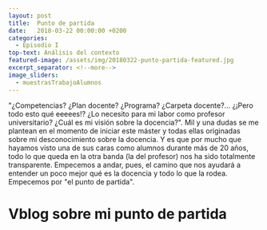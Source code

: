 ```yaml
---
layout: post
title:  Punto de partida
date:   2018-03-22 00:00:00 +0200
categories:
  - Episodio I
top-text: Análisis del contexto
featured-image: /assets/img/20180322-punto-partida-featured.jpg
excerpt_separator: <!--more-->
image_sliders:
  - muestrasTrabajoAlumnos
---
```


"¿Competencias? ¿Plan docente? ¿Programa? ¿Carpeta docente?... ¿¡Pero todo esto qué eeeees!? ¿Lo necesito para mi labor como profesor universitario? ¿Cuál es mi visión sobre la docencia?". Mil y una dudas se me plantean en el momento de iniciar este máster y todas ellas originadas sobre mi desconocimiento sobre la docencia. Y es que por mucho que hayamos visto una de sus caras como alumnos durante más de 20 años, todo lo que queda en la otra banda (la del profesor) nos ha sido totalmente transparente. Empecemos a andar, pues, el camino que nos ayudará a entender un poco mejor qué es la docencia y todo lo que la rodea. Empecemos por "el punto de partida".

<!--more-->

# Vblog sobre mi punto de partida

<style>
  .player-container {
    position: relative;
    padding-bottom: 56.25%; /* 16:9 */
    height: 0;
    margin: 45px 0;
  }
  .player-container iframe {
    position: absolute;
    top: 0;
    left: 0;
    width: 100%;
    height: 100%;
  }
</style>
<div class="player-container">
  <div id="player"></div>
</div>

<script>
  var tag = document.createElement('script');
  var w = 640*2;
  var h = 360*2;

  tag.src = "https://www.youtube.com/iframe_api";
  var firstScriptTag = document.getElementsByTagName('script')[0];
  firstScriptTag.parentNode.insertBefore(tag, firstScriptTag);

  var player;
  function onYouTubeIframeAPIReady() {
    player = new YT.Player('player', {
      height: h,
      width: w,
      videoId: 'eX07tByintQ',
      playerVars: {
        'showinfo': 0
      }
    });
  }

</script>